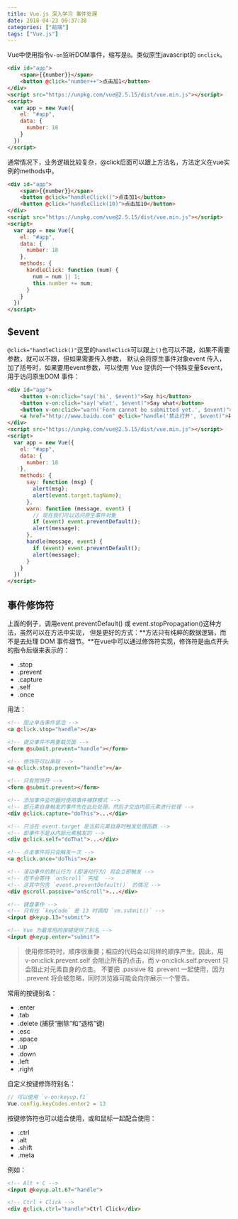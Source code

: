 ```yaml
---
title: Vue.js 深入学习 事件处理
date: 2018-04-23 09:37:38
categories: ["前端"]
tags: ["Vue.js"]
---
```


Vue中使用指令`v-on`监听DOM事件，缩写是`@`。类似原生javascript的 `onclick`。

<!-- more -->

```html
<div id="app">
    <span>{{number}}</span>
    <button @click="number++">点击加1</button>
</div>
<script src="https://unpkg.com/vue@2.5.15/dist/vue.min.js"></script>
<script>
  var app = new Vue({
    el: "#app",
    data: {
      number: 18
    }
  })
</script>
```

通常情况下，业务逻辑比较复杂，@click后面可以跟上方法名，方法定义在vue实例的methods中。
```html
<div id="app">
    <span>{{number}}</span>
    <button @click="handleClick()">点击加1</button>
    <button @click="handleClick(10)">点击加10</button>
</div>
<script src="https://unpkg.com/vue@2.5.15/dist/vue.min.js"></script>
<script>
  var app = new Vue({
    el: "#app",
    data: {
      number: 18
    },
    methods: {
      handleClick: function (num) {
        num = num || 1;
        this.number += num;
      }
    }
  })
</script>
```

## $event
`@click="handleClick()"`这里的`handleClick`可以跟上`()`也可以不跟，如果不需要参数，就可以不跟，但如果需要传入参数，
默认会将原生事件对象event 传入，加了括号时，如果要用event参数，可以使用 Vue 提供的一个特殊变量$event，用于访问原生DOM 事件：
``` html
<div id="app">
    <button v-on:click="say('hi', $event)">Say hi</button>
    <button v-on:click="say('what', $event)">Say what</button>
    <button v-on:click="warn('Form cannot be submitted yet.', $event)">Submit</button>
    <a href="http://www.baidu.com" @click="handle('禁止打开', $event)">打开链接</a>
</div>
<script src="https://unpkg.com/vue@2.5.15/dist/vue.min.js"></script>
<script>
  var app = new Vue({
    el: "#app",
    data: {
      number: 18
    },
    methods: {
      say: function (msg) {
        alert(msg);
        alert(event.target.tagName);
      },
      warn: function (message, event) {
        // 现在我们可以访问原生事件对象
        if (event) event.preventDefault();
        alert(message);
      },
      handle(message, event) {
        if (event) event.preventDefault();
        alert(message);
      }
    }
  })
</script>
```

## 事件修饰符
上面的例子，调用event.preventDefault() 或 event.stopPropagation()这种方法，虽然可以在方法中实现，
但是更好的方式：**方法只有纯粹的数据逻辑，而不是去处理 DOM 事件细节。**在vue中可以通过修饰符实现，修饰符是由点开头的指令后缀来表示的：

- .stop
- .prevent
- .capture
- .self
- .once

用法：

```html
<!-- 阻止单击事件冒泡 -->
<a @click.stop="handle"></a>

<!-- 提交事件不再重载页面 -->
<form @submit.prevent="handle"></form>

<!-- 修饰符可以串联 -->
<a @click.stop.prevent="handle"></a>

<!-- 只有修饰符 -->
<form @submit.prevent></form>

<!-- 添加事件监听器时使用事件捕获模式 -->
<!-- 即元素自身触发的事件先在此处处理，然后才交由内部元素进行处理 -->
<div @click.capture="doThis">...</div>

<!-- 只当在 event.target 是当前元素自身时触发处理函数 -->
<!-- 即事件不是从内部元素触发的 -->
<div @click.self="doThat">...</div>

<!-- 点击事件将只会触发一次 -->
<a @click.once="doThis"></a>

<!-- 滚动事件的默认行为 (即滚动行为) 将会立即触发 -->
<!-- 而不会等待 `onScroll` 完成  -->
<!-- 这其中包含 `event.preventDefault()` 的情况 -->
<div @scroll.passive="onScroll">...</div>

<!-- 键盘事件 -->
<!-- 只有在 `keyCode` 是 13 时调用 `vm.submit()` -->
<input @keyup.13="submit">

<!-- Vue 为最常用的按键提供了别名 -->
<input @keyup.enter="submit">
```

>使用修饰符时，顺序很重要；相应的代码会以同样的顺序产生。因此，用 v-on:click.prevent.self 会阻止所有的点击，而 v-on:click.self.prevent 只会阻止对元素自身的点击。
>不要把 .passive 和 .prevent 一起使用，因为 .prevent 将会被忽略，同时浏览器可能会向你展示一个警告。

常用的按键别名：
- .enter
- .tab
- .delete (捕获“删除”和“退格”键)
- .esc
- .space
- .up
- .down
- .left
- .right

自定义按键修饰符别名：
```javascript
// 可以使用 `v-on:keyup.f1`
Vue.config.keyCodes.enter2 = 13
```

按键修饰符也可以组合使用，或和鼠标一起配合使用：

- .ctrl
- .alt
- .shift
- .meta

例如：
```html
<!-- Alt + C -->
<input @keyup.alt.67="handle">

<!-- Ctrl + Click -->
<div @click.ctrl="handle">Ctrl Click</div>
```

